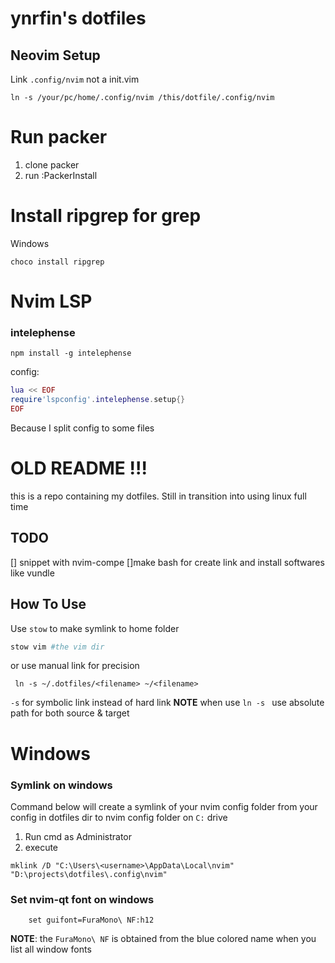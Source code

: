 # ynrfin's dotfiles

## Neovim Setup

Link `.config/nvim` not a init.vim

```
ln -s /your/pc/home/.config/nvim /this/dotfile/.config/nvim
```

# Run packer

1. clone packer
2. run :PackerInstall

# Install ripgrep for grep

Windows
```
choco install ripgrep
```

# Nvim LSP

### intelephense
```
npm install -g intelephense
```

config:
```lua
lua << EOF
require'lspconfig'.intelephense.setup{}
EOF
```

Because I split config to some files

# OLD README !!!
this is a repo containing my dotfiles. Still in transition into using linux full time

## TODO

[] snippet with nvim-compe
[]make bash for create link and install softwares like vundle

## How To Use

Use `stow` to make symlink to home folder
```bash
stow vim #the vim dir
```

or use manual link for precision

` ln -s ~/.dotfiles/<filename> ~/<filename>`

`-s` for symbolic link instead of hard link
**NOTE** when use `ln -s ` use absolute path for both source & target


# Windows

### Symlink on windows

Command below will create a symlink of your nvim config folder from your config in dotfiles dir to nvim config folder on `C:` drive

1. Run cmd as Administrator
2. execute
```
mklink /D "C:\Users\<username>\AppData\Local\nvim" "D:\projects\dotfiles\.config\nvim"
```

### Set nvim-qt font on windows

```
    set guifont=FuraMono\ NF:h12
```

**NOTE**: the `FuraMono\ NF` is obtained from the blue colored name when you list all window fonts
